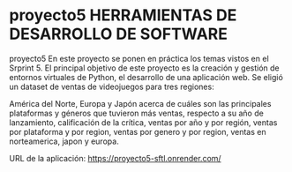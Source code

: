 # proyecto5 HERRAMIENTAS DE DESARROLLO DE SOFTWARE
proyecto5
En este proyecto se ponen en práctica los temas vistos en el Srprint 5. El principal objetivo de este proyecto es la creación y gestión de entornos virtuales de Python, el desarrollo de una aplicación web.  Se eligió un dataset de ventas de videojuegos para tres regiones:

América del Norte, Europa y Japón acerca de cuáles son las principales plataformas y géneros que tuvieron más ventas, respecto a su año de lanzamiento, calificación de la crítica, ventas por año y por región, ventas por plataforma y por region, ventas por genero y por region, ventas en norteamerica, japon y europa.


URL de la aplicación:
https://proyecto5-sftl.onrender.com/
